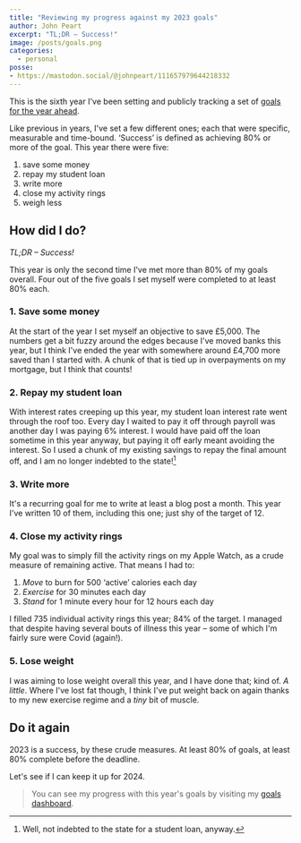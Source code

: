 ```yaml
---
title: "Reviewing my progress against my 2023 goals"
author: John Peart
excerpt: "TL;DR – Success!"
image: /posts/goals.png
categories:
  - personal
posse: 
- https://mastodon.social/@johnpeart/111657979644218332
---
```


This is the sixth year I've been setting and publicly tracking a set of [goals for the year ahead](/goals/). 

Like previous in years, I've set a few different ones; each that were specific, measurable and time-bound. ‘Success’ is defined as achieving 80% or more of the goal. This year there were five:

1. save some money
2. repay my student loan
3. write more
4. close my activity rings
5. weigh less

## How did I do?

*TL;DR – Success!*

This year is only the second time I've met more than 80% of my goals overall. Four out of the five goals I set myself were completed to at least 80% each. 

### 1. Save some money

At the start of the year I set myself an objective to save £5,000. The numbers get a bit fuzzy around the edges because I've moved banks this year, but I think I've ended the year with somewhere around £4,700 more saved than I started with. A chunk of that is tied up in overpayments on my mortgage, but I think that counts!

### 2. Repay my student loan

With interest rates creeping up this year, my student loan interest rate went through the roof too. Every day I waited to pay it off through payroll was another day I was paying 6% interest. I would have paid off the loan sometime in this year anyway, but paying it off early meant avoiding the interest. So I used a chunk of my existing savings to repay the final amount off, and I am no longer indebted to the state![^debt]

[^debt]: Well, not indebted to the state for a student loan, anyway.

### 3. Write more

It's a recurring goal for me to write at least a blog post a month. This year I've written 10 of them, including this one; just shy of the target of 12.

### 4. Close my activity rings

My goal was to simply fill the activity rings on my Apple Watch, as a crude measure of remaining active. That means I had to:

1. *Move* to burn for 500 ‘active’ calories each day
2. *Exercise* for 30 minutes each day
3. *Stand* for 1 minute every hour for 12 hours each day

I filled 735 individual activity rings this year; 84% of the target. I managed that despite having several bouts of illness this year – some of which I'm fairly sure were Covid (again!). 

### 5. Lose weight

I was aiming to lose weight overall this year, and I have done that; kind of. *A little*. Where I've lost fat though, I think I've put weight back on again thanks to my new exercise regime and a *tiny* bit of muscle.

## Do it again

2023 is a success, by these crude measures. At least 80% of goals, at least 80% complete before the deadline.

Let's see if I can keep it up for 2024.

> You can see my progress with this year's goals by visiting my [goals dashboard](/goals/).
